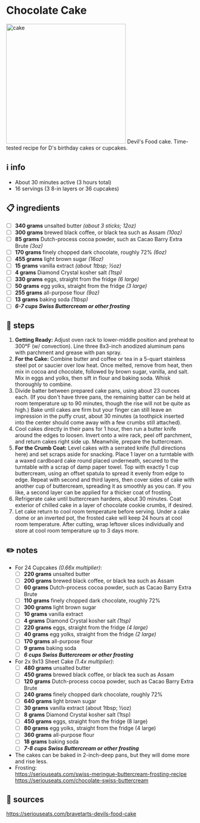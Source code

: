 # Chocolate Cake  
<img src="https://www.seriouseats.com/thmb/qZuvtPIhoss2AnOzQbmg2NCM-uw=/1500x1125/filters:fill(auto,1)/__opt__aboutcom__coeus__resources__content_migration__serious_eats__seriouseats.com__2018__01__20180131-devils-food-cake-vicky-wasik-22-a4b4dd3ad00747df9a4b2e5b1d5fd112.jpg" alt="cake" width="320"/>  
Devil's Food cake. Time-tested recipe for D's birthday cakes or cupcakes.  

## ℹ️ info  
* About 30 minutes active (3 hours total)
* 16 servings (3 8-in layers or 36 cupcakes)

## 📋 ingredients  
- [ ] **340	grams**	unsalted butter *(about 3 sticks; 12oz)*
- [ ] **300	grams**	brewed black coffee, or black tea such as Assam *(10oz)*
- [ ] **85	grams**	Dutch-process cocoa powder, such as Cacao Barry Extra Brute *(3oz)*
- [ ] **170	grams**	finely chopped dark chocolate, roughly 72% *(6oz)*
- [ ] **455	grams**	light brown sugar *(16oz)*
- [ ] **15	grams**	vanilla extract *(about 1tbsp; ½oz)*
- [ ] **4	grams**	Diamond Crystal kosher salt *(1tsp)*
- [ ] **330	grams**	eggs, straight from the fridge *(6 large)*
- [ ] **50	grams**	egg yolks, straight from the fridge *(3 large)*
- [ ] **255	grams**	all-purpose flour *(9oz)*
- [ ] **13	grams**	baking soda *(1tbsp)*
- [ ] ***6-7	cups	Swiss Buttercream or other frosting***

## 🔪 steps  
1. **Getting Ready:** Adjust oven rack to lower-middle position and preheat to 300°F (w/ convection). Line three 8x3-inch anodized aluminum pans with parchment and grease with pan spray.
2. **For the Cake:** Combine butter and coffee or tea in a 5-quart stainless steel pot or saucier over low heat. Once melted, remove from heat, then mix in cocoa and chocolate, followed by brown sugar, vanilla, and salt. Mix in eggs and yolks, then sift in flour and baking soda. Whisk thoroughly to combine.  
3. Divide batter between prepared cake pans, using about 23 ounces each. (If you don't have three pans, the remaining batter can be held at room temperature up to 90 minutes, though the rise will not be quite as high.) Bake until cakes are firm but your finger can still leave an impression in the puffy crust, about 30 minutes (a toothpick inserted into the center should come away with a few crumbs still attached).
4. Cool cakes directly in their pans for 1 hour, then run a butter knife around the edges to loosen. Invert onto a wire rack, peel off parchment, and return cakes right side up. Meanwhile, prepare the buttercream.
5. **For the Crumb Coat:** Level cakes with a serrated knife (full directions here) and set scraps aside for snacking. Place 1 layer on a turntable with a waxed cardboard cake round placed underneath, secured to the turntable with a scrap of damp paper towel. Top with exactly 1 cup buttercream, using an offset spatula to spread it evenly from edge to edge. Repeat with second and third layers, then cover sides of cake with another cup of buttercream, spreading it as smoothly as you can. If you like, a second layer can be applied for a thicker coat of frosting.  
6. Refrigerate cake until buttercream hardens, about 30 minutes. Coat exterior of chilled cake in a layer of chocolate cookie crumbs, if desired.  
7. Let cake return to cool room temperature before serving. Under a cake dome or an inverted pot, the frosted cake will keep 24 hours at cool room temperature. After cutting, wrap leftover slices individually and store at cool room temperature up to 3 days more.  

## ✏️ notes  
* For 24 Cupcakes *(0.66x multiplier)*:
	- [ ] **220	grams**	unsalted butter
	- [ ] **200	grams**	brewed black coffee, or black tea such as Assam
	- [ ] **60	grams**	Dutch-process cocoa powder, such as Cacao Barry Extra Brute
	- [ ] **110	grams**	finely chopped dark chocolate, roughly 72%
	- [ ] **300	grams**	light brown sugar
	- [ ] **10	grams**	vanilla extract
	- [ ] **4	grams**	Diamond Crystal kosher salt *(1tsp)*
	- [ ] **220	grams**	eggs, straight from the fridge *(4 large)*
	- [ ] **40	grams**	egg yolks, straight from the fridge *(2 large)*
	- [ ] **170	grams**	all-purpose flour
	- [ ] **9	grams**	baking soda
	- [ ] ***6	cups	Swiss Buttercream or other frosting***
* For 2x 9x13 Sheet Cake *(1.4x multiplier)*:
	- [ ] **480 grams** unsalted butter
	- [ ] **450 grams** brewed black coffee, or black tea such as Assam
	- [ ] **120 grams** Dutch-process cocoa powder, such as Cacao Barry Extra Brute
	- [ ] **240 grams** finely chopped dark chocolate, roughly 72%
	- [ ] **640 grams** light brown sugar
	- [ ] **30 grams** vanilla extract (about 1tbsp; ½oz)
	- [ ] **8 grams** Diamond Crystal kosher salt (1tsp)
	- [ ] **450 grams** eggs, straight from the fridge (8 large)
	- [ ] **80 grams** egg yolks, straight from the fridge (4 large)
	- [ ] **360 grams** all-purpose flour
	- [ ] **18 grams** baking soda
	- [ ] ***7-8 cups Swiss Buttercream or other frosting***
* The cakes can be baked in 2-inch-deep pans, but they will dome more and rise less.
* Frosting:  
	https://seriouseats.com/swiss-meringue-buttercream-frosting-recipe  
	https://seriouseats.com/chocolate-swiss-buttercream  

## 🔗 sources  
https://seriouseats.com/bravetarts-devils-food-cake  
